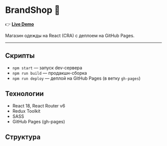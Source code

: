 # BrandShop 👗

👉 **[Live Demo](https://artkruzhkov.github.io/BrandShop/)** 

Магазин одежды на React (CRA) с деплоем на GitHub Pages.

---

## Скрипты

- `npm start` — запуск dev-сервера
- `npm run build` — продакшн-сборка
- `npm run deploy` — деплой на GitHub Pages (в ветку `gh-pages`)

## Технологии

- React 18, React Router v6
- Redux Toolkit
- SASS
- GitHub Pages (gh-pages)

## Структура

